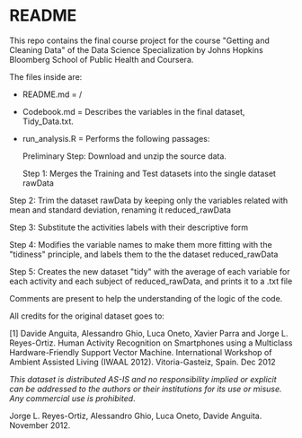 README
==================================
This repo contains the final course project for the course "Getting and Cleaning Data" of the Data Science Specialization by Johns Hopkins Bloomberg School of Public Health and Coursera.

The files inside are:

* README.md = /

* Codebook.md =  Describes the variables in the final dataset, Tidy_Data.txt.

* run_analysis.R = Performs the following passages:

  Preliminary Step: Download and unzip the source data.

  Step 1: Merges the Training and Test datasets into the single dataset rawData

 Step 2: Trim the dataset rawData by keeping only the variables related with mean and standard deviation, renaming it     reduced_rawData

 Step 3: Substitute the activities labels with their descriptive form

 Step 4: Modifies the variable names to make them more fitting with the "tidiness" principle, and labels them to the the dataset reduced_rawData 

 Step 5: Creates the new dataset "tidy" with the average of each variable for each activity and each subject of reduced_rawData, and prints it to a .txt file

Comments are present to help the understanding of the logic of the code.

All credits for the original dataset goes to:

[1] Davide Anguita, Alessandro Ghio, Luca Oneto, Xavier Parra and Jorge L. Reyes-Ortiz. Human Activity Recognition on Smartphones using a Multiclass Hardware-Friendly Support Vector Machine. International Workshop of Ambient Assisted Living (IWAAL 2012). Vitoria-Gasteiz, Spain. Dec 2012

_This dataset is distributed AS-IS and no responsibility implied or explicit can be addressed to the authors or their institutions for its use or misuse. Any commercial use is prohibited_.

Jorge L. Reyes-Ortiz, Alessandro Ghio, Luca Oneto, Davide Anguita. November 2012.